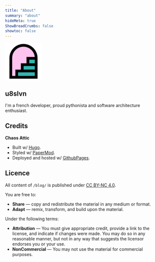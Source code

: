 ```yaml
---
title: "About"
summary: "about"
hideMeta: true
ShowBreadCrumbs: false
showtoc: false
---
```


!["Chaos Attic logo"](/chaos-attic-logo-big.png#center)

## u8slvn

I'm a french developer, proud pythonista and software architecture enthusiast.

## Credits

**Chaos Attic**

- Built w/ [Hugo](https://gohugo.io/).
- Styled w/ [PaperMod](https://github.com/adityatelange/hugo-PaperMod/).
- Deployed and hosted w/ [GithubPages](https://pages.github.com/).

## Licence

All content of `/blog/` is published under [CC BY-NC 4.0](https://creativecommons.org/licenses/by-nc/4.0/). 

You are free to:

- **Share** — copy and redistribute the material in any medium or format.
- **Adapt** — remix, transform, and build upon the material.

Under the following terms:

- **Attribution** — You must give appropriate credit, provide a link to the license, and indicate if changes were made. You may do so in any reasonable manner, but not in any way that suggests the licensor endorses you or your use.
- **NonCommercial** — You may not use the material for commercial purposes.
